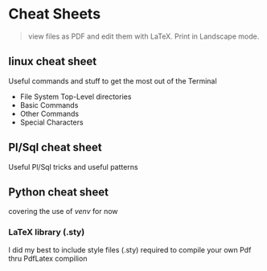 # Cheat Sheets

> view files as PDF and edit them with LaTeX. Print in Landscape mode.

## linux cheat sheet

Useful commands and stuff to get the most out of the Terminal

- File System Top-Level directories
- Basic Commands
- Other Commands
- Special Characters

## Pl/Sql cheat sheet

Useful Pl/Sql tricks and useful patterns

## Python cheat sheet

covering the use of _venv_ for now

### LaTeX library (.sty)

I did my best to include style files (.sty) required to compile your own Pdf thru PdfLatex compilion

